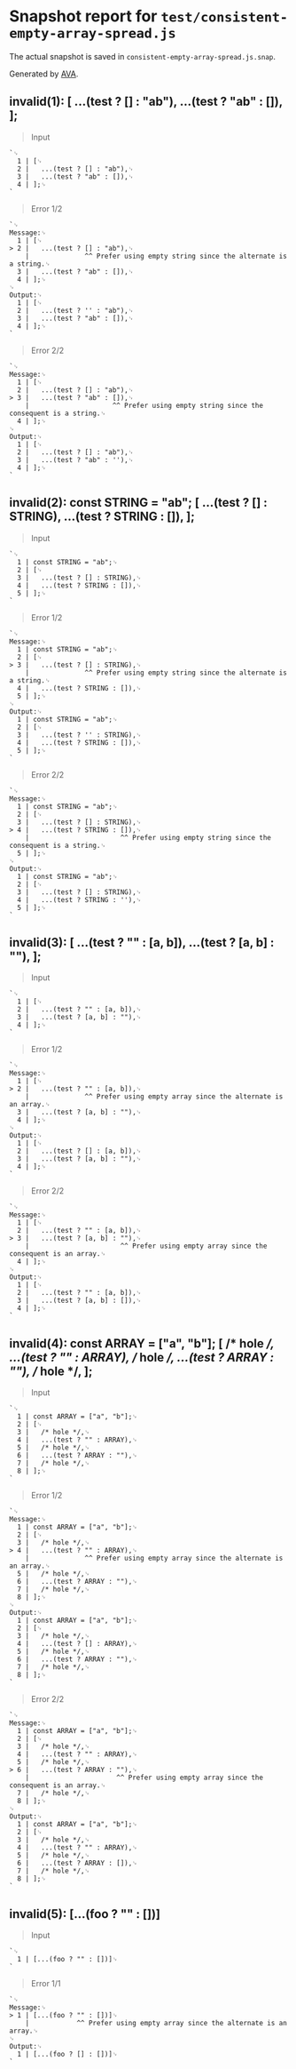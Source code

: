 # Snapshot report for `test/consistent-empty-array-spread.js`

The actual snapshot is saved in `consistent-empty-array-spread.js.snap`.

Generated by [AVA](https://avajs.dev).

## invalid(1): [ ...(test ? [] : "ab"), ...(test ? "ab" : []), ];

> Input

    `␊
      1 | [␊
      2 | 	...(test ? [] : "ab"),␊
      3 | 	...(test ? "ab" : []),␊
      4 | ];␊
    `

> Error 1/2

    `␊
    Message:␊
      1 | [␊
    > 2 | 	...(test ? [] : "ab"),␊
        | 	           ^^ Prefer using empty string since the alternate is a string.␊
      3 | 	...(test ? "ab" : []),␊
      4 | ];␊
    ␊
    Output:␊
      1 | [␊
      2 | 	...(test ? '' : "ab"),␊
      3 | 	...(test ? "ab" : []),␊
      4 | ];␊
    `

> Error 2/2

    `␊
    Message:␊
      1 | [␊
      2 | 	...(test ? [] : "ab"),␊
    > 3 | 	...(test ? "ab" : []),␊
        | 	                  ^^ Prefer using empty string since the consequent is a string.␊
      4 | ];␊
    ␊
    Output:␊
      1 | [␊
      2 | 	...(test ? [] : "ab"),␊
      3 | 	...(test ? "ab" : ''),␊
      4 | ];␊
    `

## invalid(2): const STRING = "ab"; [ ...(test ? [] : STRING), ...(test ? STRING : []), ];

> Input

    `␊
      1 | const STRING = "ab";␊
      2 | [␊
      3 | 	...(test ? [] : STRING),␊
      4 | 	...(test ? STRING : []),␊
      5 | ];␊
    `

> Error 1/2

    `␊
    Message:␊
      1 | const STRING = "ab";␊
      2 | [␊
    > 3 | 	...(test ? [] : STRING),␊
        | 	           ^^ Prefer using empty string since the alternate is a string.␊
      4 | 	...(test ? STRING : []),␊
      5 | ];␊
    ␊
    Output:␊
      1 | const STRING = "ab";␊
      2 | [␊
      3 | 	...(test ? '' : STRING),␊
      4 | 	...(test ? STRING : []),␊
      5 | ];␊
    `

> Error 2/2

    `␊
    Message:␊
      1 | const STRING = "ab";␊
      2 | [␊
      3 | 	...(test ? [] : STRING),␊
    > 4 | 	...(test ? STRING : []),␊
        | 	                    ^^ Prefer using empty string since the consequent is a string.␊
      5 | ];␊
    ␊
    Output:␊
      1 | const STRING = "ab";␊
      2 | [␊
      3 | 	...(test ? [] : STRING),␊
      4 | 	...(test ? STRING : ''),␊
      5 | ];␊
    `

## invalid(3): [ ...(test ? "" : [a, b]), ...(test ? [a, b] : ""), ];

> Input

    `␊
      1 | [␊
      2 | 	...(test ? "" : [a, b]),␊
      3 | 	...(test ? [a, b] : ""),␊
      4 | ];␊
    `

> Error 1/2

    `␊
    Message:␊
      1 | [␊
    > 2 | 	...(test ? "" : [a, b]),␊
        | 	           ^^ Prefer using empty array since the alternate is an array.␊
      3 | 	...(test ? [a, b] : ""),␊
      4 | ];␊
    ␊
    Output:␊
      1 | [␊
      2 | 	...(test ? [] : [a, b]),␊
      3 | 	...(test ? [a, b] : ""),␊
      4 | ];␊
    `

> Error 2/2

    `␊
    Message:␊
      1 | [␊
      2 | 	...(test ? "" : [a, b]),␊
    > 3 | 	...(test ? [a, b] : ""),␊
        | 	                    ^^ Prefer using empty array since the consequent is an array.␊
      4 | ];␊
    ␊
    Output:␊
      1 | [␊
      2 | 	...(test ? "" : [a, b]),␊
      3 | 	...(test ? [a, b] : []),␊
      4 | ];␊
    `

## invalid(4): const ARRAY = ["a", "b"]; [ /* hole */, ...(test ? "" : ARRAY), /* hole */, ...(test ? ARRAY : ""), /* hole */, ];

> Input

    `␊
      1 | const ARRAY = ["a", "b"];␊
      2 | [␊
      3 | 	/* hole */,␊
      4 | 	...(test ? "" : ARRAY),␊
      5 | 	/* hole */,␊
      6 | 	...(test ? ARRAY : ""),␊
      7 | 	/* hole */,␊
      8 | ];␊
    `

> Error 1/2

    `␊
    Message:␊
      1 | const ARRAY = ["a", "b"];␊
      2 | [␊
      3 | 	/* hole */,␊
    > 4 | 	...(test ? "" : ARRAY),␊
        | 	           ^^ Prefer using empty array since the alternate is an array.␊
      5 | 	/* hole */,␊
      6 | 	...(test ? ARRAY : ""),␊
      7 | 	/* hole */,␊
      8 | ];␊
    ␊
    Output:␊
      1 | const ARRAY = ["a", "b"];␊
      2 | [␊
      3 | 	/* hole */,␊
      4 | 	...(test ? [] : ARRAY),␊
      5 | 	/* hole */,␊
      6 | 	...(test ? ARRAY : ""),␊
      7 | 	/* hole */,␊
      8 | ];␊
    `

> Error 2/2

    `␊
    Message:␊
      1 | const ARRAY = ["a", "b"];␊
      2 | [␊
      3 | 	/* hole */,␊
      4 | 	...(test ? "" : ARRAY),␊
      5 | 	/* hole */,␊
    > 6 | 	...(test ? ARRAY : ""),␊
        | 	                   ^^ Prefer using empty array since the consequent is an array.␊
      7 | 	/* hole */,␊
      8 | ];␊
    ␊
    Output:␊
      1 | const ARRAY = ["a", "b"];␊
      2 | [␊
      3 | 	/* hole */,␊
      4 | 	...(test ? "" : ARRAY),␊
      5 | 	/* hole */,␊
      6 | 	...(test ? ARRAY : []),␊
      7 | 	/* hole */,␊
      8 | ];␊
    `

## invalid(5): [...(foo ? "" : [])]

> Input

    `␊
      1 | [...(foo ? "" : [])]␊
    `

> Error 1/1

    `␊
    Message:␊
    > 1 | [...(foo ? "" : [])]␊
        |            ^^ Prefer using empty array since the alternate is an array.␊
    ␊
    Output:␊
      1 | [...(foo ? [] : [])]␊
    `
